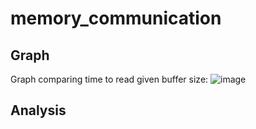# memory_communication

## Graph
Graph comparing time to read given buffer size: 
![image](https://user-images.githubusercontent.com/22458179/159110523-63cffe8f-96d0-4157-84a3-c5a4c248d129.png)


## Analysis

